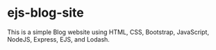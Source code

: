 # ejs-blog-site

This is a simple Blog website using HTML, CSS, Bootstrap, JavaScript, NodeJS, Express, EJS, and Lodash.
